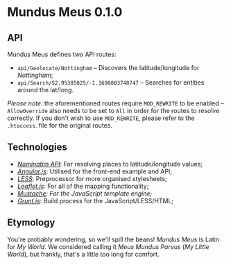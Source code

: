 Mundus Meus 0.1.0
===========

API
-----------

Mundus Meus defines two API routes:

 * `api/Geolocate/Nottingham` &ndash; Discovers the latitude/longitude for <i>Nottingham</i>;
 * `api/Search/52.95385025/-1.1698803748747` &ndash; Searches for entities around the lat/long.

*Please note*: the aforementioned routes require `MOD_REWRITE` to be enabled &ndash; `AllowOverride` also needs to be set to `All` in order for the routes to resolve correctly. If you don't wish to use `MOD_REWRITE`, please refer to the `.htaccess`. file for the original routes.

Technologies
-----------

 * <em><a href="http://nominatim.openstreetmap.org/" target="_blank">Nominatim API</a></em>: For resolving places to latitude/longitude values;
 * <em><a href="http://angularjs.org/" target="_blank">Angular.js</a></em>: Utilised for the front-end example and API;
 * <em><a href="http://lesscss.org/" target="_blank">LESS</a></em>: Preprocessor for more organised stylesheets;
 * <em><a href="http://www.leafletjs.com/" target="_blank">Leaflet.js</a></em>: For all of the mapping functionality;
 * <em><a href="http://mustache.github.io/" target="_blank">Mustache</a>: For the JavaScript template engine;</em>
 * <em><a href="http://www.gruntjs.com/" target="_blank">Grunt.js</a></em>: Build process for the JavaScript/LESS/HTML;

Etymology
-----------

You're probably wondering, so we'll spill the beans! <i>Mundus Meus</i> is Latin for <i>My World</i>. We considered calling it <i>Meus Mundus Parvus</i> (<i>My Little World</i>), but frankly, that's a little too long for comfort.